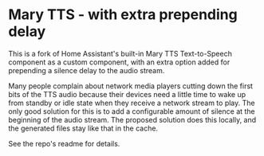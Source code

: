 # Mary TTS - with extra prepending delay

This is a fork of Home Assistant's built-in Mary TTS Text-to-Speech component as a custom component, with an extra option added for prepending a silence delay to the audio stream.

Many people complain about network media players cutting down the first bits of the TTS audio because their devices need a little time to wake up from standby or idle state when they receive a network stream to play. The only good solution for this is to add a configurable amount of silence at the beginning of the audio stream. The proposed solution does this locally, and the generated files stay like that in the cache.

See the repo's readme for details.
